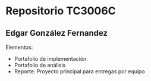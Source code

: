 # Repositorio TC3006C
## Edgar González Fernandez
Elementos:
- Portafolio de implementación:
- Portafolio de análisis
- Reporte: Proyecto principal para entregas por equipo
